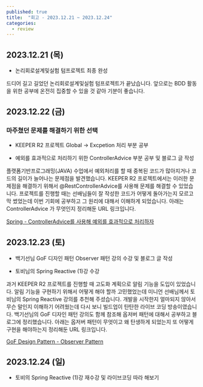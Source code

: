 ```yaml
---
published: true
title:  "회고 - 2023.12.21 ~ 2023.12.24"
categories:
  - review
---
```


## 2023.12.21 (목)

- 논리회로설계및실험 텀프로젝트 최종 완성

드디어 길고 길었던 논리회로설계및실험 텀프로젝트가 끝났습니다. 앞으로는 BDD 활동을 위한 공부에 온전히 집중할 수 있을 것 같아 기분이 좋습니다. 

## 2023.12.22 (금)

### 마주쳤던 문제를 해결하기 위한 선택

- KEEPER R2 프로젝트 Global -> Excpetion 처리 부분 공부

- 예외를 효과적으로 처리하기 위한 ControllerAdvice 부분 공부 및 블로그 글 작성

플랫폼기반프로그래밍(JAVA) 수업에서 예외처리를 할 때 중복된 코드가 많아지거나 코드의 길이가 늘어나는 문제점을 발견했습니다. KEEPER R2 프로젝트에서는 이러한 문제점을 해결하기 위해서 @RestControllerAdvice를 사용해 문제를 해결할 수 있었습니다. 프로젝트를 진행할 때는 선배님들이 잘 작성한 코드가 어떻게 돌아가는지 모르고 막 썼었는데 이번 기회에 공부하고 그 원리에 대해서 이해하게 되었습니다. 아래는 ControllerAdvice 가 무엇인지 정리해둔 URL 링크입니다.

[Spring - ControllerAdvice를 사용해 예외를 효과적으로 처리하자](https://02ggang9.github.io/spring/ControllerAdvice/)

## 2023.12.23 (토)

- 백기선님 GoF 디자인 패턴 Observer 패턴 강의 수강 및 블로그 글 작성

- 토비님의 Spring Reactive (1)강 수강 

과거 KEEPER R2 프로젝트를 진행할 때 고도화 계획으로 알림 기능을 도입이 있었습니다. 알림 기능을 구현하기 위해서 어떻게 해야 할까 고민했었는데 미니언 선배님께서 토비님의 Spring Reactive 강의를 추천해 주셨습니다. 개발을 시작한지 얼마되지 않아서 무슨 말인지 이해하기 어려웠는데 다시 보니 빌드업이 탄탄한 라이브 코딩 방송이였습니다. 백기선님의 GoF 디자인 패턴 강의도 함께 참조해 옵저버 패턴에 대해서 공부하고 블로그에 정리했습니다. 아래는 옵저버 패턴이 무엇이고 왜 탄생하게 되었는지 또 어떻게 구현을 해야하는지 정리해둔 URL 링크입니다.

[GoF Design Pattern - Observer Pattern](https://02ggang9.github.io/architecture/GofObserver/)

## 2023.12.24 (일)

- 토비의 Spring Reactive (1)강 재수강 및 라이브코딩 따라 해보기

